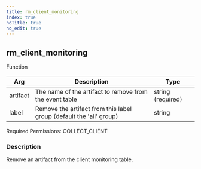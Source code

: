 ```yaml
---
title: rm_client_monitoring
index: true
noTitle: true
no_edit: true
---
```




<div class="vql_item"></div>


## rm_client_monitoring
<span class='vql_type label label-warning pull-right page-header'>Function</span>



<div class="vqlargs"></div>

Arg | Description | Type
----|-------------|-----
artifact|The name of the artifact to remove from the event table|string (required)
label|Remove the artifact from this label group (default the 'all'  group)|string

Required Permissions: 
<span class="linkcolour label label-success">COLLECT_CLIENT</span>

### Description

Remove an artifact from the client monitoring table.

